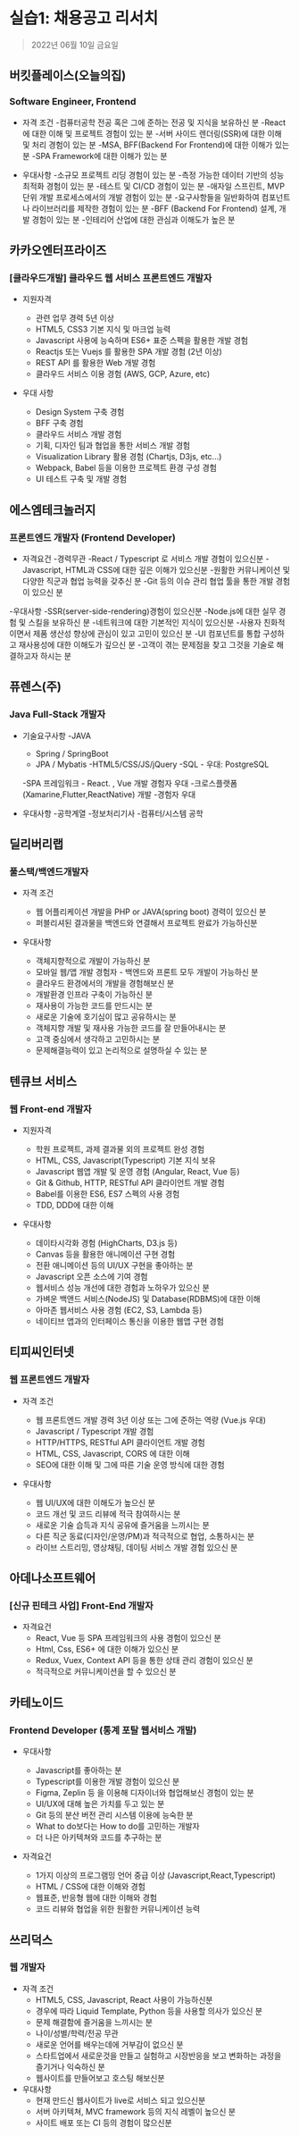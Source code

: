 # 실습1: 채용공고 리서치
> 2022년 06월 10일 금요일


## 버킷플레이스(오늘의집)
### Software Engineer, Frontend
- 자격 조건
  -컴퓨터공학 전공 혹은 그에 준하는 전공 및 지식을 보유하신 분
  -React에 대한 이해 및 프로젝트 경험이 있는 분
  -서버 사이드 렌더링(SSR)에 대한 이해 및 처리 경험이 있는 분
  -MSA, BFF(Backend For Frontend)에 대한 이해가 있는 분
  -SPA Framework에 대한 이해가 있는 분

- 우대사항
  -소규모 프로젝트 리딩 경험이 있는 분
  -측정 가능한 데이터 기반의 성능 최적화 경험이 있는 분
  -테스트 및 CI/CD 경험이 있는 분
  -애자일 스프린트, MVP 단위 개발 프로세스에서의 개발 경험이 있는 분
  -요구사항들을 일반화하여 컴포넌트나 라이브러리를 제작한 경험이 있는 분
  -BFF (Backend For Frontend) 설계, 개발 경험이 있는 분
  -인테리어 산업에 대한 관심과 이해도가 높은 분


## 카카오엔터프라이즈
### [클라우드개발] 클라우드 웹 서비스 프론트엔드 개발자

- 지원자격
  - 관련 업무 경력 5년 이상
  - HTML5, CSS3 기본 지식 및 마크업 능력
  - Javascript 사용에 능숙하며 ES6+ 표준 스펙을 활용한 개발 경험
  - Reactjs 또는 Vuejs 를 활용한 SPA 개발 경험 (2년 이상)
  - REST API 를 활용한 Web 개발 경험
  - 클라우드 서비스 이용 경험 (AWS, GCP, Azure, etc)
 
 
- 우대 사항
  - Design System 구축 경험
  - BFF 구축 경험
  - 클라우드 서비스 개발 경험
  - 기획, 디자인 팀과 협업을 통한 서비스 개발 경험
  - Visualization Library 활용 경험 (Chartjs, D3js, etc...)
  - Webpack, Babel 등을 이용한 프로젝트 환경 구성 경험
  - UI 테스트 구축 및 개발 경험

## 에스엠테크놀러지
### 프론트엔드 개발자 (Frontend Developer)

- 자격요건
  -경력무관
  -React / Typescript 로 서비스 개발 경험이 있으신분
  -Javascript, HTML과 CSS에 대한 깊은 이해가 있으신분 
  -원활한 커뮤니케이션 및 다양한 직군과 협업 능력을 갖추신 분
  -Git 등의 이슈 관리 협업 툴을 통한 개발 경험이 있으신 분

-우대사항
  -SSR(server-side-rendering)경험이 있으신분
  -Node.js에 대한 실무 경험 및 스킬을 보유하신 분
  -네트워크에 대한 기본적인 지식이 있으신분
  -사용자 친화적이면서 제품 생산성 향상에 관심이 있고 고민이 있으신 분
  -UI 컴포넌트를 통합 구성하고 재사용성에 대한 이해도가 깊으신 분
  -고객이 겪는 문제점을 찾고 그것을 기술로 해결하고자 하시는 분

## 퓨렌스(주)
### Java Full-Stack 개발자 

- 기술요구사항
  -JAVA 
    - Spring / SpringBoot 
    - JPA / Mybatis 
  -HTML5/CSS/JS/jQuery
  -SQL  - 우대: PostgreSQL 
 
  -SPA 프레임워크 - React. , Vue 개발 경험자 우대
  -크로스플랫폼(Xamarine,Flutter,ReactNative) 개발
  -경험자 우대

- 우대사항
  -공학계열
  -정보처리기사
  -컴퓨터/시스템 공학

## 딜리버리랩
### 풀스택/백엔드개발자

- 자격 조건
  - 웹 어플리케이션 개발을 PHP or JAVA(spring boot) 경력이 있으신 분
  - 퍼블리셔된 결과물을 백엔드와 연결해서 프로젝트 완료가 가능하신분

- 우대사항
  - 객체지향적으로 개발이 가능하신 분
  - 모바일 웹/앱 개발 경험자 - 백엔드와 프론트 모두 개발이 가능하신 분
  - 클라우드 환경에서의 개발을 경험해보신 분
  - 개발환경 인프라 구축이 가능하신 분
  - 재사용이 가능한 코드를 만드시는 분
  - 새로운 기술에 호기심이 많고 공유하시는 분
  - 객체지향 개발 및 재사용 가능한 코드를 잘 만들어내시는 분
  - 고객 중심에서 생각하고 고민하시는 분
  - 문제해결능력이 있고 논리적으로 설명하실 수 있는 분



## 텐큐브 서비스
### 웹 Front-end 개발자

- 지원자격
  * 학원 프로젝트, 과제 결과물 외의 프로젝트 완성 경험
  * HTML, CSS, Javascript(Typescript) 기본 지식 보유
  * Javascript 웹앱 개발 및 운영 경험 (Angular, React, Vue 등)
  * Git & Github, HTTP, RESTful API 클라이언트 개발 경험
  * Babel를 이용한 ES6, ES7 스펙의 사용 경험
  * TDD, DDD에 대한 이해

- 우대사항
  * 데이타시각화 경험 (HighCharts, D3.js 등)
  * Canvas 등을 활용한 애니메이션 구현 경험
  * 전환 애니메이션 등의 UI/UX 구현을 좋아하는 분
  * Javascript 오픈 소스에 기여 경험
  * 웹서비스 성능 개선에 대한 경험과 노하우가 있으신 분
  * 가벼운 백앤드 서비스(NodeJS) 및 Database(RDBMS)에 대한 이해
  * 아마존 웹서비스 사용 경험 (EC2, S3, Lambda 등)
  * 네이티브 앱과의 인터페이스 통신을 이용한 웹앱 구현 경험

## 티피씨인터넷
### 웹 프론트엔드 개발자

- 자격 조건
  - 웹 프론트엔드 개발 경력 3년 이상 또는 그에 준하는 역량 (Vue.js 우대)
  - Javascript / Typescript 개발 경험
  - HTTP/HTTPS, RESTful API 클라이언트 개발 경험
  - HTML, CSS, Javascript, CORS 에 대한 이해
  - SEO에 대한 이해 및 그에 따른 기술 운영 방식에 대한 경험

- 우대사항
  - 웹 UI/UX에 대한 이해도가 높으신 분
  - 코드 개선 및 코드 리뷰에 적극 참여하시는 분
  - 새로운 기술 습득과 지식 공유에 즐거움을 느끼시는 분
  - 다른 직군 동료(디자인/운영/PM)과 적극적으로 협업, 소통하시는 분
  - 라이브 스트리밍, 영상채팅, 데이팅 서비스 개발 경험 있으신 분

## 아데나소프트웨어
### [신규 핀테크 사업] Front-End 개발자

- 자격요건
  - React, Vue 등 SPA 프레임워크의 사용 경험이 있으신 분
  - Html, Css, ES6+ 에 대한 이해가 있으신 분
  - Redux, Vuex, Context API 등을 통한 상태 관리 경험이 있으신 분
  - 적극적으로 커뮤니케이션을 할 수 있으신 분

## 카테노이드
### Frontend Developer (통계 포탈 웹서비스 개발)

- 우대사항
  - Javascript를 좋아하는 분
  - Typescript를 이용한 개발 경험이 있으신 분
  - Figma, Zeplin 등 을 이용해 디자이너와 협업해보신 경험이 있는 분
  - UI/UX에 대해 높은 가치를 두고 있는 분
  - Git 등의 분산 버전 관리 시스템 이용에 능숙한 분
  - What to do보다는 How to do를 고민하는 개발자
  - 더 나은 아키텍쳐와 코드를 추구하는 분

- 자격요건
  - 1가지 이상의 프로그램밍 언어 중급 이상 (Javascript,React,Typescript)
  - HTML / CSS에 대한 이해와 경험
  - 웹표준, 반응형 웹에 대한 이해와 경험
  - 코드 리뷰와 협업을 위한 원활한 커뮤니케이션 능력

## 쓰리덕스
### 웹 개발자

- 자격 조건
  - HTML5, CSS, Javascript, React 사용이 가능하신분
  - 경우에 따라 Liquid Template, Python 등을 사용할 의사가 있으신 분
  - 문제 해결함에 즐거움을 느끼시는 분
  - 나이/성별/학력/전공 무관
  - 새로운 언어를 배우는데에 거부감이 없으신 분
  - 스타트업에서 새로운것을 만들고 실험하고 시장반응을 보고 변화하는 과정을 즐기거나 익숙하신 분
  - 웹사이트를 만들어보고 호스팅 해보신분
- 우대사항
  - 현재 만드신 웹사이트가 live로 서비스 되고 있으신분
  - 서버 아키텍쳐, MVC framework 등의 지식 레벨이 높으신 분
  - 사이트 배포 또는 CI 등의 경험이 많으신분